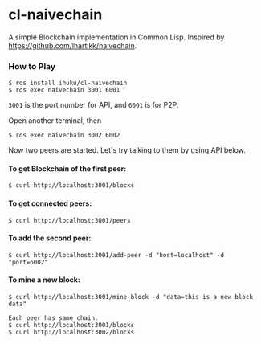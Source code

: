 # cl-naivechain
A simple Blockchain implementation in Common Lisp.
Inspired by https://github.com/lhartikk/naivechain.

### How to Play
```
$ ros install ihuku/cl-naivechain
$ ros exec naivechain 3001 6001
```
`3001` is the port number for API, and `6001` is for P2P.

Open another terminal, then

```
$ ros exec naivechain 3002 6002
```

Now two peers are started.
Let's try talking to them by using API below.

#### To get Blockchain of the first peer:
```
$ curl http://localhost:3001/blocks
```

#### To get connected peers:
```
$ curl http://localhost:3001/peers
```

#### To add the second peer:
```
$ curl http://localhost:3001/add-peer -d "host=localhost" -d "port=6002"
```

#### To mine a new block:
```
$ curl http://localhost:3001/mine-block -d "data=this is a new block data"

Each peer has same chain.
$ curl http://localhost:3001/blocks
$ curl http://localhost:3002/blocks
```
